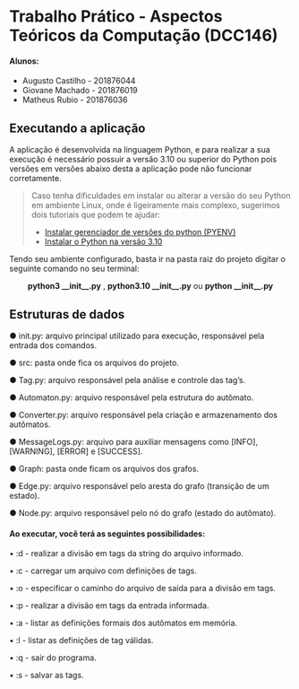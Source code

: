 # Trabalho Prático - Aspectos Teóricos da Computação (DCC146)

#### Alunos: 
- Augusto Castilho  - 201876044
- Giovane Machado   - 201876019
- Matheus Rubio     - 201876036

## Executando a aplicação

A aplicação é desenvolvida na linguagem Python, e para realizar a sua execução é necessário possuir a versão 3.10 ou superior do Python pois versões em versões abaixo desta a aplicação pode não funcionar corretamente.
> Caso tenha dificuldades em instalar ou alterar a versão do seu Python em ambiente Linux, onde é ligeiramente mais complexo, sugerimos dois tutoriais que podem te ajudar:
>   - [Instalar gerenciador de versões do python (PYENV)](https://gist.github.com/luzfcb/ef29561ff81e81e348ab7d6824e14404)
>   - [Instalar o Python na versão 3.10](https://computingforgeeks.com/how-to-install-python-on-ubuntu-linux-system/)

Tendo seu ambiente configurado, basta ir na pasta raiz do projeto digitar o seguinte comando no seu terminal:

<p align=center>
  <b>python3 __init__.py</b>
  ,
  <b>python3.10 __init__.py</b>
	ou 
 <b>python __init__.py</b><br>
</p>

## Estruturas de dados

● init.py: arquivo principal utilizado para execução, responsável pela
entrada dos comandos.

● src: pasta onde fica os arquivos do projeto.

● Tag.py: arquivo responsável pela análise e controle das tag’s.

● Automaton.py: arquivo responsável pela estrutura do autômato.

● Converter.py: arquivo responsável pela criação e armazenamento dos autômatos.

● MessageLogs.py: arquivo para auxiliar mensagens como [INFO],
[WARNING], [ERROR] e [SUCCESS].

● Graph: pasta onde ficam os arquivos dos grafos.

● Edge.py: arquivo responsável pelo aresta do grafo (transição de um
estado).

● Node.py: arquivo responsável pelo nó do grafo (estado do autômato).

#### Ao executar, você terá as seguintes possibilidades:

• :d - realizar a divisão em tags da string do arquivo informado.

• :c - carregar um arquivo com definições de tags.

• :o - especificar o caminho do arquivo de saída para a divisão em tags.

• :p - realizar a divisão em tags da entrada informada.

• :a - listar as definições formais dos autômatos em memória.

• :l - listar as definições de tag válidas.

• :q - sair do programa.

• :s - salvar as tags.
